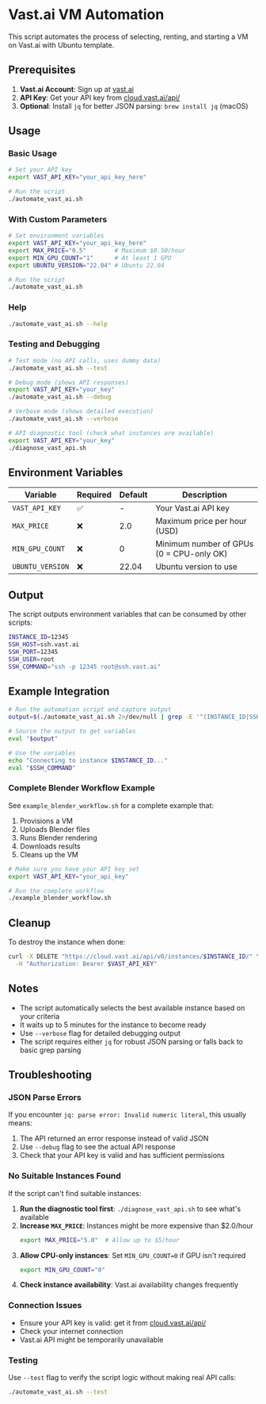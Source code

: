 # Vast.ai VM Automation

This script automates the process of selecting, renting, and starting a VM on Vast.ai with Ubuntu template.

## Prerequisites

1. **Vast.ai Account**: Sign up at [vast.ai](https://vast.ai)
2. **API Key**: Get your API key from [cloud.vast.ai/api/](https://cloud.vast.ai/api/)
3. **Optional**: Install `jq` for better JSON parsing: `brew install jq` (macOS)

## Usage

### Basic Usage

```bash
# Set your API key
export VAST_API_KEY="your_api_key_here"

# Run the script
./automate_vast_ai.sh
```

### With Custom Parameters

```bash
# Set environment variables
export VAST_API_KEY="your_api_key_here"
export MAX_PRICE="0.5"        # Maximum $0.50/hour
export MIN_GPU_COUNT="1"      # At least 1 GPU
export UBUNTU_VERSION="22.04" # Ubuntu 22.04

# Run the script
./automate_vast_ai.sh
```

### Help

```bash
./automate_vast_ai.sh --help
```

### Testing and Debugging

```bash
# Test mode (no API calls, uses dummy data)
./automate_vast_ai.sh --test

# Debug mode (shows API responses)
export VAST_API_KEY="your_key"
./automate_vast_ai.sh --debug

# Verbose mode (shows detailed execution)
./automate_vast_ai.sh --verbose

# API diagnostic tool (check what instances are available)
export VAST_API_KEY="your_key"
./diagnose_vast_api.sh
```

## Environment Variables

| Variable | Required | Default | Description |
|----------|----------|---------|-------------|
| `VAST_API_KEY` | ✅ | - | Your Vast.ai API key |
| `MAX_PRICE` | ❌ | 2.0 | Maximum price per hour (USD) |
| `MIN_GPU_COUNT` | ❌ | 0 | Minimum number of GPUs (0 = CPU-only OK) |
| `UBUNTU_VERSION` | ❌ | 22.04 | Ubuntu version to use |

## Output

The script outputs environment variables that can be consumed by other scripts:

```bash
INSTANCE_ID=12345
SSH_HOST=ssh.vast.ai
SSH_PORT=12345
SSH_USER=root
SSH_COMMAND="ssh -p 12345 root@ssh.vast.ai"
```

## Example Integration

```bash
# Run the automation script and capture output
output=$(./automate_vast_ai.sh 2>/dev/null | grep -E '^(INSTANCE_ID|SSH_HOST|SSH_PORT|SSH_USER|SSH_COMMAND)=')

# Source the output to get variables
eval "$output"

# Use the variables
echo "Connecting to instance $INSTANCE_ID..."
eval "$SSH_COMMAND"
```

### Complete Blender Workflow Example

See `example_blender_workflow.sh` for a complete example that:
1. Provisions a VM
2. Uploads Blender files
3. Runs Blender rendering
4. Downloads results
5. Cleans up the VM

```bash
# Make sure you have your API key set
export VAST_API_KEY="your_api_key"

# Run the complete workflow
./example_blender_workflow.sh
```

## Cleanup

To destroy the instance when done:

```bash
curl -X DELETE "https://cloud.vast.ai/api/v0/instances/$INSTANCE_ID/" \
  -H "Authorization: Bearer $VAST_API_KEY"
```

## Notes

- The script automatically selects the best available instance based on your criteria
- It waits up to 5 minutes for the instance to become ready
- Use `--verbose` flag for detailed debugging output
- The script requires either `jq` for robust JSON parsing or falls back to basic grep parsing

## Troubleshooting

### JSON Parse Errors
If you encounter `jq: parse error: Invalid numeric literal`, this usually means:
1. The API returned an error response instead of valid JSON
2. Use `--debug` flag to see the actual API response
3. Check that your API key is valid and has sufficient permissions

### No Suitable Instances Found
If the script can't find suitable instances:
1. **Run the diagnostic tool first**: `./diagnose_vast_api.sh` to see what's available
2. **Increase `MAX_PRICE`**: Instances might be more expensive than $2.0/hour
   ```bash
   export MAX_PRICE="5.0"  # Allow up to $5/hour
   ```
3. **Allow CPU-only instances**: Set `MIN_GPU_COUNT=0` if GPU isn't required
   ```bash
   export MIN_GPU_COUNT="0"
   ```
4. **Check instance availability**: Vast.ai availability changes frequently

### Connection Issues
- Ensure your API key is valid: get it from [cloud.vast.ai/api/](https://cloud.vast.ai/api/)
- Check your internet connection
- Vast.ai API might be temporarily unavailable

### Testing
Use `--test` flag to verify the script logic without making real API calls:
```bash
./automate_vast_ai.sh --test
```